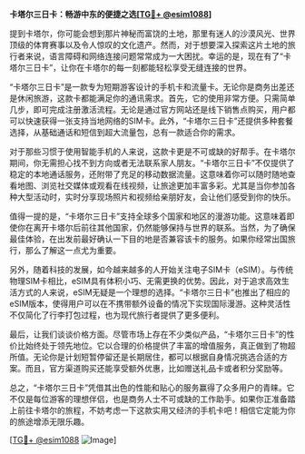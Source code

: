**卡塔尔三日卡：畅游中东的便捷之选[[TG💪+ @esim1088](https://t.me/s/esim1088)]**

提到卡塔尔，你可能会想到那片神秘而富饶的土地，那里有迷人的沙漠风光、世界顶级的体育赛事以及令人惊叹的文化遗产。然而，对于想要深入探索这片土地的旅行者来说，语言障碍和网络连接问题常常成为一大困扰。幸运的是，现在有了“卡塔尔三日卡”，让你在卡塔尔的每一刻都能轻松享受无缝连接的世界。

“卡塔尔三日卡”是一款专为短期游客设计的手机卡和流量卡。无论你是商务出差还是休闲旅游，这款卡都能满足你的通讯需求。首先，它的使用非常方便。只需简单几步，即可完成注册激活流程。无论是通过官方网站还是线下销售点购买，用户都可以快速获得一张支持当地网络的SIM卡。此外，“卡塔尔三日卡”还提供多种套餐选择，从基础通话和短信到超大流量包，总有一款适合你的需求。

对于那些习惯于使用智能手机的人来说，这款卡更是不可或缺的好帮手。在卡塔尔期间，你无需担心找不到方向或者无法联系家人朋友。“卡塔尔三日卡”不仅提供了稳定的本地通话服务，还附带了充足的移动数据流量。这意味着你可以随时随地查看地图、浏览社交媒体或观看在线视频，让旅途更加丰富多彩。尤其是当你参加各种大型活动时，实时分享现场照片和视频给亲朋好友，会让他们感受到你的快乐。

值得一提的是，“卡塔尔三日卡”支持全球多个国家和地区的漫游功能。这意味着即使你在离开卡塔尔后前往其他国家，仍然能够保持与世界的联系。当然，为了确保最佳体验，在出发前最好确认一下目的地是否兼容该卡的服务。如果你经常出国旅行，那么了解这一点尤为重要。

另外，随着科技的发展，如今越来越多的人开始关注电子SIM卡（eSIM）。与传统物理SIM卡相比，eSIM具有体积小巧、无需更换的优势。因此，对于追求高效生活方式的人来说，eSIM无疑是一个理想的选择。“卡塔尔三日卡”也推出了相应的eSIM版本，使得用户可以在不携带额外设备的情况下实现国际漫游。这种灵活性不仅简化了行李打包过程，也为现代旅行者提供了更多便利。

最后，让我们谈谈价格方面。尽管市场上存在不少类似产品，“卡塔尔三日卡”的性价比始终处于领先地位。它以合理的价格提供了丰富的增值服务，真正做到了物超所值。无论你是计划短暂停留还是长期居住，都可以根据自身情况挑选合适的方案。而且，官方渠道购买还能享受额外优惠，比如赠送礼品卡或者积分奖励等。

总之，“卡塔尔三日卡”凭借其出色的性能和贴心的服务赢得了众多用户的青睐。它不仅是每位游客的理想伴侣，也是商务人士不可或缺的工作助手。如果你正准备踏上前往卡塔尔的旅程，不妨考虑一下这款实用又经济的手机卡吧！相信它定能为你的旅途增添无限乐趣。

[[TG💪+ @esim1088](https://t.me/s/esim1088) ![Image](https://i.postimg.cc/4NQfJmqS/Snipaste-2025-05-13-00-14-12.png)]